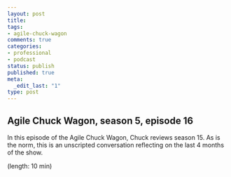 ```yaml
---
layout: post
title: 
tags:
- agile-chuck-wagon
comments: true
categories:
- professional
- podcast
status: publish
published: true
meta:
  _edit_last: "1"
type: post
---
```


## Agile Chuck Wagon, season 5, episode 16

In this episode of the Agile Chuck Wagon, Chuck reviews season 15. As is the norm, this is an unscripted conversation reflecting on the last 4 months of the show.

  (length: 10 min)
